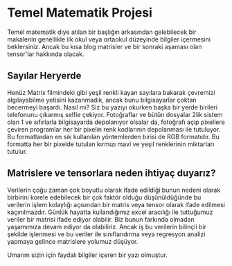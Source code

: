 # Temel Matematik Projesi

Temel matematik diye atılan bir başlığın arkasından gelebilecek bir makalenin genellikle ilk okul veya ortaokul düzeyinde bilgiler içermesini  beklersiniz. Ancak bu kısa blog matrisler ve bir sonraki aşaması olan tensor'lar hakkında olacak. 

## Sayılar Heryerde
Henüz Matrix filmindeki gibi yeşil renkli kayan sayılara bakarak çevremizi algılayabilme yetisini kazanmadık, ancak bunu bilgisayarlar çoktan becermeyi başardı. Nasıl mı? Siz bu yazıyı okurken başka bir yerde birileri telefonunu çıkarmış selfie çekiyor. Fotoğraflar ve bütün dosyalar 2lik sistem olan 1 ve sıfırlarla bilgisayarda depolanıyor olsalar da, fotoğrafı açıp pixellere çeviren programlar her bir pixelin renk kodlarının depolanması ile tutuluyor. Bu formatlardan en sık kullanılan yöntemlerden birisi de RGB formatıdır. Bu formatta her bir pixelde tutulan kırmızı mavi ve yeşil renklerinin miktarları tutulur.

## Matrislere ve tensorlara neden ihtiyaç duyarız? 
Verilerin çoğu zaman çok boyutlu olarak ifade edildiği bunun nedeni olarak birbirini korele edebilecek bir çok faktör olduğu düşünüldüğünde bu verilerin işlem kolaylığı açısından bir matris veya tensor olarak ifade edilmesi kaçınılmazdır. Günlük hayatta kullandığımız excel aracılığı ile tuttuğumuz veriler bir matrisi ifade ediyor olabilir. Biz bunun farkında olmadan yaşamımıza devam ediyor da olabiliriz. Ancak iş bu verilerin bilinçli bir şekilde işlenmesi ve bu veriler ile sınıflandırma veya regresyon analizi yapmaya gelince matrislere yolumuz düşüyor. 

Umarım sizin için faydalı bilgiler içeren bir yazı olmuştur. 
